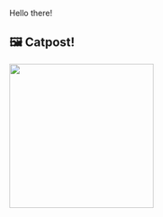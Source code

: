 Hello there!



## 🖼️ Catpost!

<sub>
    <img src="https://cdn2.thecatapi.com/images/MTUxMTI1Mg.jpg" height="256">
</sub>

